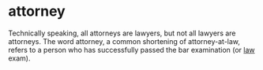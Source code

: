 # attorney
Technically speaking, all attorneys are lawyers, but not all lawyers are attorneys. The word attorney, a common shortening of attorney-at-law, refers to a person who has successfully passed the bar examination (or [law](http://attorneyappnow.com/) exam).
